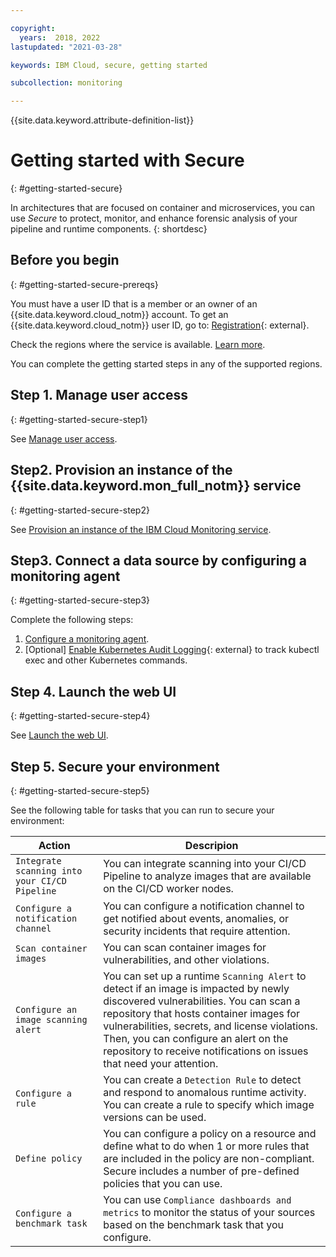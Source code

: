 ```yaml
---

copyright:
  years:  2018, 2022
lastupdated: "2021-03-28"

keywords: IBM Cloud, secure, getting started

subcollection: monitoring

---
```


{{site.data.keyword.attribute-definition-list}}


# Getting started with Secure
{: #getting-started-secure}

In architectures that are focused on container and microservices, you can use *Secure* to protect, monitor, and enhance forensic analysis of your pipeline and runtime components.
{: shortdesc}


## Before you begin
{: #getting-started-secure-prereqs}

You must have a user ID that is a member or an owner of an {{site.data.keyword.cloud_notm}} account. To get an {{site.data.keyword.cloud_notm}} user ID, go to: [Registration](https://cloud.ibm.com/login){: external}.

Check the regions where the service is available. [Learn more](/docs/monitoring?topic=monitoring-endpoints#endpoints_regions).

You can complete the getting started steps in any of the supported regions.


## Step 1. Manage user access
{: #getting-started-secure-step1}

See [Manage user access](/docs/monitoring?topic=monitoring-getting-started#getting-started-step1).

## Step2. Provision an instance of the {{site.data.keyword.mon_full_notm}} service
{: #getting-started-secure-step2}

See [Provision an instance of the IBM Cloud Monitoring service](/docs/monitoring?topic=monitoring-provision).

## Step3. Connect a data source by configuring a monitoring agent
{: #getting-started-secure-step3}

Complete the following steps:
1. [Configure a monitoring agent](/docs/monitoring?topic=monitoring-config_agent).
2. [Optional] [Enable Kubernetes Audit Logging](https://docs.sysdig.com/en/kubernetes-audit-logging.html){: external} to track kubectl exec and other Kubernetes commands.

## Step 4. Launch the web UI
{: #getting-started-secure-step4}

See [Launch the web UI](/docs/monitoring?topic=monitoring-launch).


## Step 5. Secure your environment
{: #getting-started-secure-step5}

See the following table for tasks that you can run to secure your environment:

| Action                              | Descripion                  |
|-------------------------------------|------------------------------|
| `Integrate scanning into your CI/CD Pipeline` | You can integrate scanning into your CI/CD Pipeline to analyze images that are available on the CI/CD worker nodes. |
| `Configure a notification channel` | You can configure a notification channel to get notified about events, anomalies, or security incidents that require attention. |
| `Scan container images`             | You can scan container images for vulnerabilities, and other violations.  | 
| `Configure an image scanning alert` | You can set up a runtime `Scanning Alert` to detect if an image is impacted by newly discovered vulnerabilities. You can scan a repository that hosts container images for vulnerabilities, secrets, and license violations. Then, you can configure an alert on the repository to receive notifications on issues that need your attention.  |
| `Configure a rule`                  | You can create a `Detection Rule` to detect and respond to anomalous runtime activity.  </br>You can create a rule to specify which image versions can be used. |
| `Define policy`                     | You can configure a policy on a resource and define what to do when 1 or more rules that are included in the policy are non-compliant.  </br>Secure includes a number of pre-defined policies that you can use. |
| `Configure a benchmark task`        | You can use `Compliance dashboards and metrics` to monitor the status of your sources based on the benchmark task that you configure.| 







